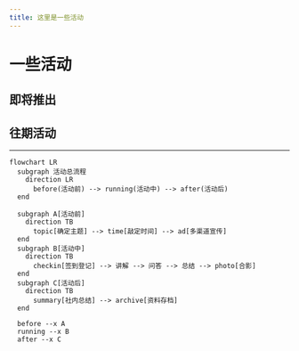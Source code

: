 ```yaml
---
title: 这里是一些活动
---
```


# 一些活动
## 即将推出

[//]: # (- [解锁iPad生产力]&#40;/activities/comingSoon/ExploreiPad&#41;)

[//]: # (- [移动应用创新赛宣讲]&#40;/activities/comingSoon/maic_speakers&#41;)

## 往期活动

[//]: # (- [2023百团纳新]&#40;/activities/pastEvents/biantuan&#41;)

[//]: # (- [macOS初体验]&#40;/activities/pastEvents/macos_experience&#41;)

[//]: # (- [Apple设备选购建议]&#40;/activities/pastEvents/device_suggestion&#41;)

[//]: # (- [2023冬季WWDC-Swift特训营]&#40;/activities/pastEvents/wwdc_swift2023&#41;)

---
```mermaid
flowchart LR
  subgraph 活动总流程
    direction LR
      before(活动前) --> running(活动中) --> after(活动后)
  end

  subgraph A[活动前]
    direction TB
      topic[确定主题] --> time[敲定时间] --> ad[多渠道宣传]
  end
  subgraph B[活动中]
    direction TB
      checkin[签到登记] --> 讲解 --> 问答 --> 总结 --> photo[合影]
  end
  subgraph C[活动后]
    direction TB
      summary[社内总结] --> archive[资料存档]
  end
  
  before --x A
  running --x B
  after --x C

```
